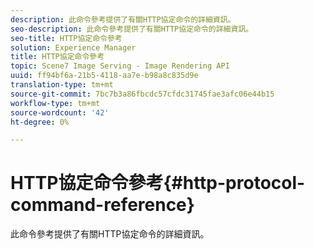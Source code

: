 ```yaml
---
description: 此命令參考提供了有關HTTP協定命令的詳細資訊。
seo-description: 此命令參考提供了有關HTTP協定命令的詳細資訊。
seo-title: HTTP協定命令參考
solution: Experience Manager
title: HTTP協定命令參考
topic: Scene7 Image Serving - Image Rendering API
uuid: ff94bf6a-21b5-4118-aa7e-b98a8c835d9e
translation-type: tm+mt
source-git-commit: 7bc7b3a86fbcdc57cfdc31745fae3afc06e44b15
workflow-type: tm+mt
source-wordcount: '42'
ht-degree: 0%

---
```



# HTTP協定命令參考{#http-protocol-command-reference}

此命令參考提供了有關HTTP協定命令的詳細資訊。

